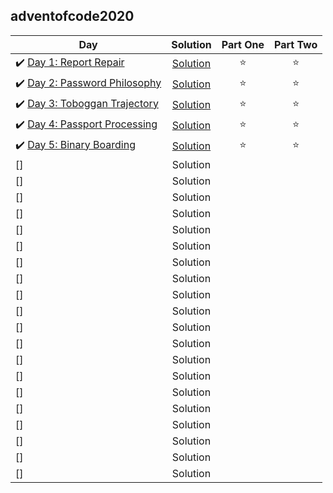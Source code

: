## adventofcode2020

| Day | Solution | Part One | Part Two | 
|---|:---:|:---:|:---:|
|✔️ [Day 1: Report Repair](https://adventofcode.com/2020/day/1) | [Solution](https://github.com/tvigg/adventofcode2020/tree/main/day1) | ⭐️ | ⭐️ |
|✔️ [Day 2: Password Philosophy](https://adventofcode.com/2020/day/2) | [Solution](https://github.com/tvigg/adventofcode2020/tree/main/day2) | ⭐️ | ⭐️ |
|✔️ [Day 3: Toboggan Trajectory](https://adventofcode.com/2020/day/3) | [Solution](https://github.com/tvigg/adventofcode2020/tree/main/day3)  | ⭐️ | ⭐️ |
|✔️ [Day 4: Passport Processing](https://adventofcode.com/2020/day/4) | [Solution](https://github.com/tvigg/adventofcode2020/tree/main/day4) |  ⭐️ |  ⭐️ |
|✔️ [Day 5: Binary Boarding](https://adventofcode.com/2020/day/4) |  [Solution](https://github.com/tvigg/adventofcode2020/tree/main/day5)   | ⭐️ | ⭐️ |
| [] |  Solution  |  |  |
| [] |  Solution  |  |  |
| [] |  Solution  |  |  |
| [] |  Solution  |  |  |
| [] |  Solution  |  |  |
| [] |  Solution  |  |  |
| [] |  Solution  |  |  |
| [] |  Solution  |  |  |
| [] |  Solution  |  |  |
| [] |  Solution  |  |  |
| [] |  Solution  |  |  |
| [] |  Solution  |  |  |
| [] |  Solution  |  |  |
| [] |  Solution  |  |  |
| [] |  Solution  |  |  |
| [] |  Solution  |  |  |
| [] |  Solution  |  |  |
| [] |  Solution  |  |  |
| [] |  Solution  |  |  |
| [] |  Solution  |  |  |
